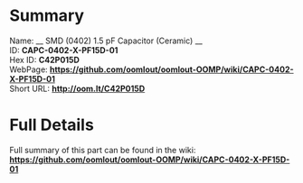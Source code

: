 
Summary
=================
  
Name: __ SMD (0402) 1.5 pF Capacitor (Ceramic) __    
ID: __CAPC-0402-X-PF15D-01__   
Hex ID: __C42P015D__   
WebPage: __https://github.com/oomlout/oomlout-OOMP/wiki/CAPC-0402-X-PF15D-01__   
Short URL: __http://oom.lt/C42P015D__   

Full Details
==========================
Full summary of this part can be found in the wiki:   
__https://github.com/oomlout/oomlout-OOMP/wiki/CAPC-0402-X-PF15D-01__    

